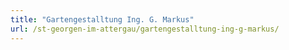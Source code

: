 ```yaml
---
title: "Gartengestalltung Ing. G. Markus"
url: /st-georgen-im-attergau/gartengestalltung-ing-g-markus/
---
```

